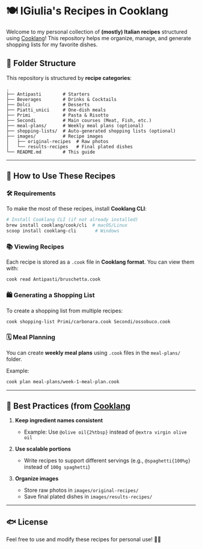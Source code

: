 # 🍽️ IGiulia's Recipes in Cooklang

Welcome to my personal collection of **(mostly) Italian recipes** structured using [Cooklang](https://cooklang.org/)! This repository helps me organize, manage, and generate shopping lists for my favorite dishes.

## 📂 Folder Structure

This repository is structured by **recipe categories**:

```
.
├── Antipasti        # Starters
├── Beverages        # Drinks & Cocktails
├── Dolci            # Desserts
├── Piatti_unici     # One-dish meals
├── Primi            # Pasta & Risotto
├── Secondi          # Main courses (Meat, Fish, etc.)
├── meal-plans/      # Weekly meal plans (optional)
├── shopping-lists/  # Auto-generated shopping lists (optional)
├── images/          # Recipe images
│   ├── original-recipes  # Raw photos
│   └── results-recipes   # Final plated dishes
└── README.md        # This guide
```

---

## 🍳 How to Use These Recipes

### 🛠 Requirements
To make the most of these recipes, install **Cooklang CLI**:

```sh
# Install Cooklang CLI (if not already installed)
brew install cooklang/cook/cli  # macOS/Linux
scoop install cooklang-cli       # Windows
```

### 📚 Viewing Recipes
Each recipe is stored as a `.cook` file in **Cooklang format**. You can view them with:

```sh
cook read Antipasti/bruschetta.cook
```

### 🛍️ Generating a Shopping List
To create a shopping list from multiple recipes:

```sh
cook shopping-list Primi/carbonara.cook Secondi/ossobuco.cook
```

### 🗓️ Meal Planning
You can create **weekly meal plans** using `.cook` files in the `meal-plans/` folder.

Example:

```sh
cook plan meal-plans/week-1-meal-plan.cook
```

---

## 📝 Best Practices (from [Cooklang](https://cooklang.org/docs/best-practices/)

1. **Keep ingredient names consistent**  
   - Example: Use `@olive oil{2%tbsp}` instead of `@extra virgin olive oil`
  
2. **Use scalable portions**  
   - Write recipes to support different servings (e.g., `@spaghetti{100%g}` instead of `100g spaghetti`)

3. **Organize images**  
   - Store raw photos in `images/original-recipes/`  
   - Save final plated dishes in `images/results-recipes/`  

---

## 🐟 License

Feel free to use and modify these recipes for personal use! 🍕🍝
